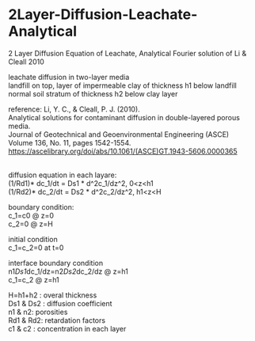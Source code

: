 # 2Layer-Diffusion-Leachate-Analytical
2 Layer Diffusion Equation of Leachate, Analytical Fourier solution of Li & Cleall 2010

leachate diffusion in two-layer media
<br />landfill on top, layer of impermeable clay of thickness h1 below landfill
<br />normal soil stratum of thickness h2 below clay layer

reference: Li, Y. C., & Cleall, P. J. (2010).
<br />Analytical solutions for contaminant diffusion in double-layered porous media.
<br />Journal of Geotechnical and Geoenvironmental Engineering (ASCE)
<br />Volume 136, No. 11, pages 1542-1554.<br />
https://ascelibrary.org/doi/abs/10.1061/(ASCE)GT.1943-5606.0000365

<br />diffusion equation in each layare:
<br />(1/Rd1)* dc_1/dt = Ds1 * d^2c_1/dz^2,    0<z<h1
<br />(1/Rd2)* dc_2/dt = Ds2 * d^2c_2/dz^2,    h1<z<H

boundary condition:
<br />c_1=c0 @ z=0
<br />c_2=0 @ z=H

initial condition
<br />c_1=c_2=0 at t=0

interface boundary condition
<br />n1*Ds1*dc_1/dz=n2*Ds2*dc_2/dz  @ z=h1
<br />c_1=c_2 @ z=h1

H=h1+h2 : overal thickness
<br />Ds1 & Ds2 : diffusion coefficient
<br />n1 & n2: porosities
<br />Rd1 & Rd2: retardation factors
<br /> c1 & c2 : concentration in each layer
  
